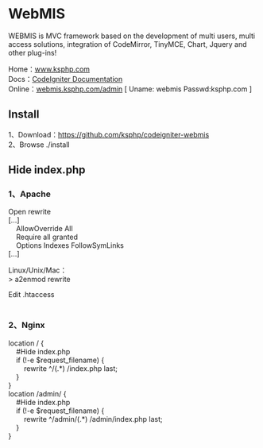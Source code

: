 <div sytle="font-size: 12px;">
<p>
<h1>WebMIS</h1>
<p>WEBMIS is MVC framework based on the development of multi users, multi access solutions, integration of CodeMirror, TinyMCE, Chart, Jquery and other plug-ins!</p>
</p>
<p>
Home：<a href="http://www.ksphp.com/" target="_blank">www.ksphp.com</a><br/>
Docs：<a href="https://www.ksphp.com/docs/CodeIgniter.html" target="_blank">CodeIgniter Documentation</a><br/>
Online：<a href="http://webmis.ksphp.com/admin" target="_blank">webmis.ksphp.com/admin</a> [ Uname: webmis Passwd:ksphp.com ]
</p>
<p>
<h2>Install</h2>
<p>
1、Download：<a href="https://github.com/ksphp/codeigniter-webmis" target="_blank">https://github.com/ksphp/codeigniter-webmis</a><br/>
2、Browse ./install 
</p>
<h2>Hide index.php</h2>
<p><h3>1、Apache</h3></p>
<p>
Open rewrite<br>
[...]<br>
&nbsp;&nbsp;&nbsp;&nbsp;AllowOverride All<br>
&nbsp;&nbsp;&nbsp;&nbsp;Require all granted<br>
&nbsp;&nbsp;&nbsp;&nbsp;Options Indexes FollowSymLinks<br>
[...]
</p>
<p>
Linux/Unix/Mac：<br>
> a2enmod rewrite
</p>
<p>
Edit .htaccess <br><br>
</p>
<h3>2、Nginx</h3>
<p>
location / {<br>
&nbsp;&nbsp;&nbsp;&nbsp;#Hide index.php<br>
&nbsp;&nbsp;&nbsp;&nbsp;if (!-e $request_filename) {<br>
&nbsp;&nbsp;&nbsp;&nbsp;&nbsp;&nbsp;&nbsp;&nbsp;rewrite ^/(.*) /index.php last;<br>
&nbsp;&nbsp;&nbsp;&nbsp;}<br>
}<br>
location /admin/ {<br>
&nbsp;&nbsp;&nbsp;&nbsp;#Hide index.php<br>
&nbsp;&nbsp;&nbsp;&nbsp;if (!-e $request_filename) {<br>
&nbsp;&nbsp;&nbsp;&nbsp;&nbsp;&nbsp;&nbsp;&nbsp;rewrite ^/admin/(.*) /admin/index.php last;<br>
&nbsp;&nbsp;&nbsp;&nbsp;}<br>
}<br>
</p>
</div>
